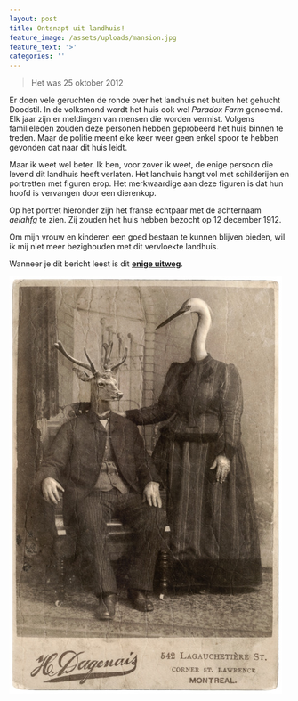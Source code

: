```yaml
---
layout: post
title: Ontsnapt uit landhuis!
feature_image: /assets/uploads/mansion.jpg
feature_text: '>'
categories: ''
---
```

> Het was 25 oktober 2012

Er doen vele geruchten de ronde over het landhuis net buiten het gehucht Doodstil. In de volksmond wordt het huis ook wel _Paradox Farm_ genoemd. Elk jaar zijn er meldingen van mensen die worden vermist. Volgens familieleden zouden deze personen hebben geprobeerd het huis binnen te treden. Maar de politie meent elke keer weer geen enkel spoor te hebben gevonden dat naar dit huis leidt.

Maar ik weet wel beter. Ik ben, voor zover ik weet, de enige persoon die levend dit landhuis heeft verlaten. Het landhuis hangt vol met schilderijen en portretten met figuren erop. Het merkwaardige aan deze figuren is dat hun hoofd is vervangen door een dierenkop.

Op het portret hieronder zijn het franse echtpaar met de achternaam _aeiahfg_ te zien. Zij zouden het huis hebben bezocht op 12 december 1912. 

Om mijn vrouw en kinderen een goed bestaan te kunnen blijven bieden, wil ik mij niet meer bezighouden met dit vervloekte landhuis.

Wanneer je dit bericht leest is dit [**enige uitweg**](https://benblog.netlify.com/2019/10/24/kubus/). 

![Dierenportret](/assets/uploads/dierenportret.jpg "Dierenportret")
